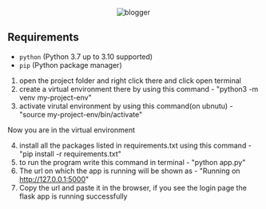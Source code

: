 <p align="center">
  <img src="![plot](./static/blogger.png)" alt="blogger">
</p>

## Requirements

* `python` (Python 3.7 up to 3.10 supported)
* `pip` (Python package manager)

1) open the project folder and right click there and click open terminal
2) create a virtual environment there by using this command - "python3 -m venv my-project-env"
3) activate virutal environment by using this command(on ubnutu) - "source my-project-env/bin/activate"

Now you are in the virtual environment

4) install all the packages listed in requirements.txt using this command - "pip install -r requirements.txt"
5) to run the program write this command in terminal - "python app.py"
6) The url on which the app is running will be shown as - "Running on http://127.0.0.1:5000"
7) Copy the url and paste it in the browser, if you see the login page the flask app is running successfully
